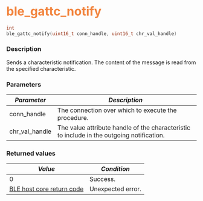 ## <font color="#F2853F" style="font-size:24pt">ble\_gattc\_notify</font>

```c
int
ble_gattc_notify(uint16_t conn_handle, uint16_t chr_val_handle)
```

### Description

Sends a characteristic notification.  The content of the message is read from the specified characteristic. 

### Parameters

| *Parameter* | *Description* |
|-------------|---------------|
| conn\_handle | The connection over which to execute the procedure. |
| chr\_val\_handle | The value attribute handle of the characteristic to include in the outgoing notification. |

### Returned values

| *Value* | *Condition* |
|---------|-------------|
| 0 | Success. |
| [BLE host core return code](../../ble_hs_return_codes/#return-codes-core) | Unexpected error. |
